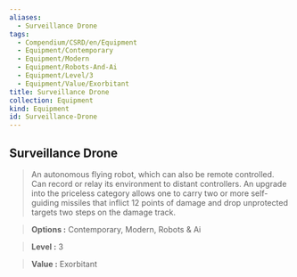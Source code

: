 ```yaml
---
aliases:
  - Surveillance Drone
tags:
  - Compendium/CSRD/en/Equipment
  - Equipment/Contemporary
  - Equipment/Modern
  - Equipment/Robots-And-Ai
  - Equipment/Level/3
  - Equipment/Value/Exorbitant
title: Surveillance Drone
collection: Equipment
kind: Equipment
id: Surveillance-Drone
---
```

## Surveillance Drone    
    
>An autonomous flying robot, which can also be remote controlled. Can record or relay its environment to distant controllers. An upgrade into the priceless category allows one to carry two or more self-guiding missiles that inflict 12 points of damage and drop unprotected targets two steps on the damage track.    
> **Options :** Contemporary, Modern, Robots & Ai    
> **Level :** 3    
> **Value :** Exorbitant
